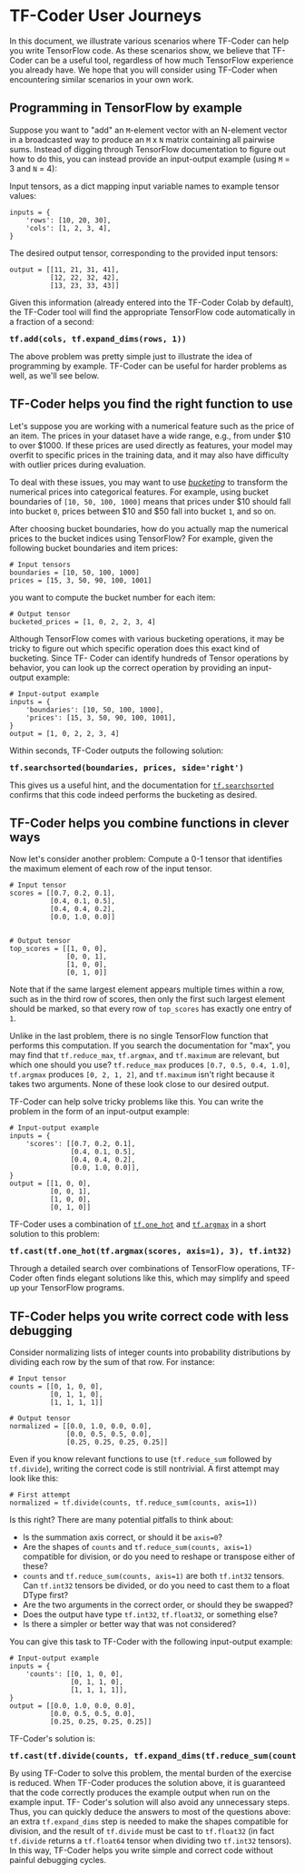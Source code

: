 # TF-Coder User Journeys

In this document, we illustrate various scenarios where TF-Coder can help you
write TensorFlow code. As these scenarios show, we believe that TF-Coder can be
a useful tool, regardless of how much TensorFlow experience you already have. We
hope that you will consider using TF-Coder when encountering similar scenarios
in your own work.

## Programming in TensorFlow by example

Suppose you want to "add" an `M`-element vector with an N-element vector in a
broadcasted way to produce an `M` x `N` matrix containing all pairwise sums.
Instead of digging through TensorFlow documentation to figure out how to do
this, you can instead provide an input-output example (using `M` = 3 and `N` =
4):

Input tensors, as a dict mapping input variable names to example tensor values:
```
inputs = {
    'rows': [10, 20, 30],
    'cols': [1, 2, 3, 4],
}
```

The desired output tensor, corresponding to the provided input tensors:
```
output = [[11, 21, 31, 41],
          [12, 22, 32, 42],
          [13, 23, 33, 43]]
```

Given this information (already entered into the TF-Coder Colab by default), the
TF-Coder tool will find the appropriate TensorFlow code automatically in a
fraction of a second:

<pre><b>tf.add(cols, tf.expand_dims(rows, 1))</b></pre>

The above problem was pretty simple just to illustrate the idea of programming
by example. TF-Coder can be useful for harder problems as well, as we'll see
below.

## TF-Coder helps you find the right function to use

Let's suppose you are working with a numerical feature such as the price of an
item. The prices in your dataset have a wide range, e.g., from under $10 to over
$1000. If these prices are used directly as features, your model may overfit to
specific prices in the training data, and it may also have difficulty with
outlier prices during evaluation.

To deal with these issues, you may want to use
[_bucketing_](https://developers.google.com/machine-learning/data-prep/transform/bucketing)
to transform the numerical prices into categorical features. For example, using
bucket boundaries of `[10, 50, 100, 1000]` means that prices under $10 should
fall into bucket `0`, prices between $10 and $50 fall into bucket `1`, and so
on.

After choosing bucket boundaries, how do you actually map the numerical prices
to the bucket indices using TensorFlow? For example, given the following bucket
boundaries and item prices:

```
# Input tensors
boundaries = [10, 50, 100, 1000]
prices = [15, 3, 50, 90, 100, 1001]
```

you want to compute the bucket number for each item:

```
# Output tensor
bucketed_prices = [1, 0, 2, 2, 3, 4]
```

Although TensorFlow comes with various bucketing operations, it may be tricky to
figure out which specific operation does this exact kind of bucketing. Since TF-
Coder can identify hundreds of Tensor operations by behavior, you can look up
the correct operation by providing an input-output example:

```
# Input-output example
inputs = {
    'boundaries': [10, 50, 100, 1000],
    'prices': [15, 3, 50, 90, 100, 1001],
}
output = [1, 0, 2, 2, 3, 4]
```

Within seconds, TF-Coder outputs the following solution:

<pre><b>tf.searchsorted(boundaries, prices, side='right')</b></pre>

This gives us a useful hint, and the documentation for
[`tf.searchsorted`](https://www.tensorflow.org/api_docs/python/tf/searchsorted)
confirms that this code indeed performs the bucketing as desired.

## TF-Coder helps you combine functions in clever ways

Now let's consider another problem: Compute a 0-1 tensor that identifies the
maximum element of each row of the input tensor.

```
# Input tensor
scores = [[0.7, 0.2, 0.1],
          [0.4, 0.1, 0.5],
          [0.4, 0.4, 0.2],
          [0.0, 1.0, 0.0]]


# Output tensor
top_scores = [[1, 0, 0],
              [0, 0, 1],
              [1, 0, 0],
              [0, 1, 0]]
```

Note that if the same largest element appears multiple times within a row, such
as in the third row of scores, then only the first such largest element should
be marked, so that every row of `top_scores` has exactly one entry of `1`.

Unlike in the last problem, there is no single TensorFlow function that performs
this computation. If you search the documentation for "max", you may find that
`tf.reduce_max`, `tf.argmax`, and `tf.maximum` are relevant, but which one
should you use? `tf.reduce_max` produces `[0.7, 0.5, 0.4, 1.0]`, `tf.argmax`
produces `[0, 2, 1, 2]`, and `tf.maximum` isn't right because it takes two
arguments. None of these look close to our desired output.

TF-Coder can help solve tricky problems like this. You can write the problem in
the form of an input-output example:

```
# Input-output example
inputs = {
    'scores': [[0.7, 0.2, 0.1],
               [0.4, 0.1, 0.5],
               [0.4, 0.4, 0.2],
               [0.0, 1.0, 0.0]],
}
output = [[1, 0, 0],
          [0, 0, 1],
          [1, 0, 0],
          [0, 1, 0]]
```

TF-Coder uses a combination of
[`tf.one_hot`](https://www.tensorflow.org/api_docs/python/tf/one_hot) and
[`tf.argmax`](https://www.tensorflow.org/api_docs/python/tf/math/argmax) in a
short solution to this problem:

<pre><b>tf.cast(tf.one_hot(tf.argmax(scores, axis=1), 3), tf.int32)</b></pre>

Through a detailed search over combinations of TensorFlow operations, TF-Coder
often finds elegant solutions like this, which may simplify and speed up your
TensorFlow programs.

## TF-Coder helps you write correct code with less debugging

Consider normalizing lists of integer counts into probability distributions by
dividing each row by the sum of that row. For instance:

```
# Input tensor
counts = [[0, 1, 0, 0],
          [0, 1, 1, 0],
          [1, 1, 1, 1]]

# Output tensor
normalized = [[0.0, 1.0, 0.0, 0.0],
              [0.0, 0.5, 0.5, 0.0],
              [0.25, 0.25, 0.25, 0.25]]
```

Even if you know relevant functions to use (`tf.reduce_sum` followed by
`tf.divide`), writing the correct code is still nontrivial. A first attempt may
look like this:

```
# First attempt
normalized = tf.divide(counts, tf.reduce_sum(counts, axis=1))
```

Is this right? There are many potential pitfalls to think about:

* Is the summation axis correct, or should it be `axis=0`?
* Are the shapes of `counts` and `tf.reduce_sum(counts, axis=1)` compatible for
  division, or do you need to reshape or transpose either of these?
* `counts` and `tf.reduce_sum(counts, axis=1)` are both `tf.int32` tensors. Can
  `tf.int32` tensors be divided, or do you need to cast them to a float DType
  first?
* Are the two arguments in the correct order, or should they be swapped?
* Does the output have type `tf.int32`, `tf.float32`, or something else?
* Is there a simpler or better way that was not considered?

You can give this task to TF-Coder with the following input-output example:

```
# Input-output example
inputs = {
    'counts': [[0, 1, 0, 0],
               [0, 1, 1, 0],
               [1, 1, 1, 1]],
}
output = [[0.0, 1.0, 0.0, 0.0],
          [0.0, 0.5, 0.5, 0.0],
          [0.25, 0.25, 0.25, 0.25]]
```

TF-Coder's solution is:

<pre><b>tf.cast(tf.divide(counts, tf.expand_dims(tf.reduce_sum(counts, axis=1), axis=1)), tf.float32)</b></pre>

By using TF-Coder to solve this problem, the mental burden of the exercise is
reduced. When TF-Coder produces the solution above, it is guaranteed that the
code correctly produces the example output when run on the example input. TF-
Coder's solution will also avoid any unnecessary steps. Thus, you can quickly
deduce the answers to most of the questions above: an extra `tf.expand_dims`
step is needed to make the shapes compatible for division, and the result of
`tf.divide` must be cast to `tf.float32` (in fact `tf.divide` returns a
`tf.float64` tensor when dividing two `tf.int32` tensors). In this way, TF-Coder
helps you write simple and correct code without painful debugging cycles.
